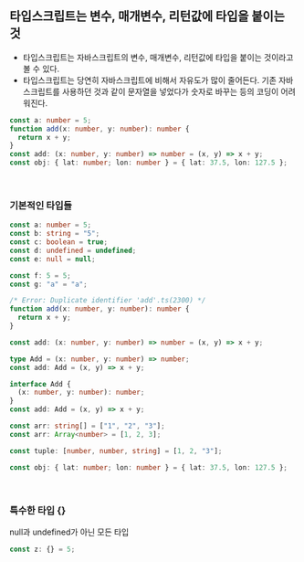 ## 타입스크립트는 변수, 매개변수, 리턴값에 타입을 붙이는 것

- 타입스크립트는 자바스크립트의 변수, 매개변수, 리턴값에 타입을 붙이는 것이라고 볼 수 있다.
- 타입스크립트는 당연히 자바스크립트에 비해서 자유도가 많이 줄어든다. 기존 자바스크립트를 사용하던 것과 같이 문자열을 넣었다가 숫자로 바꾸는 등의 코딩이 어려워진다.

```ts
const a: number = 5;
function add(x: number, y: number): number {
  return x + y;
}
const add: (x: number, y: number) => number = (x, y) => x + y;
const obj: { lat: number; lon: number } = { lat: 37.5, lon: 127.5 };
```

<br />

### 기본적인 타입들

```ts
const a: number = 5;
const b: string = "5";
const c: boolean = true;
const d: undefined = undefined;
const e: null = null;

const f: 5 = 5;
const g: "a" = "a";

/* Error: Duplicate identifier 'add'.ts(2300) */
function add(x: number, y: number): number {
  return x + y;
}

const add: (x: number, y: number) => number = (x, y) => x + y;

type Add = (x: number, y: number) => number;
const add: Add = (x, y) => x + y;

interface Add {
  (x: number, y: number): number;
}
const add: Add = (x, y) => x + y;

const arr: string[] = ["1", "2", "3"];
const arr: Array<number> = [1, 2, 3];

const tuple: [number, number, string] = [1, 2, "3"];

const obj: { lat: number; lon: number } = { lat: 37.5, lon: 127.5 };
```

<br />

### 특수한 타입 {}

null과 undefined가 아닌 모든 타입

```ts
const z: {} = 5;
```
